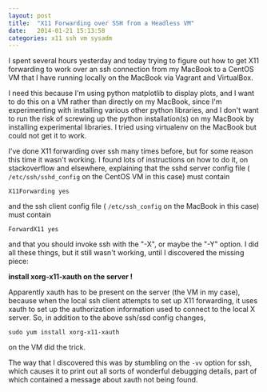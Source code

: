 ```yaml
---
layout: post
title:  "X11 Forwarding over SSH from a Headless VM"
date:   2014-01-21 15:13:58
categories: x11 ssh vm sysadm
---
```


I spent several hours yesterday and today trying to figure out how to
get X11 forwarding to work over an ssh connection from my MacBook to a
CentOS VM that I have running locally on the MacBook via Vagrant and
VirtualBox.

I need this because I'm using python matplotlib to display plots, and
I want to do this on a VM rather than directly on my MacBook, since
I'm experimenting with installing various other python libraries, and
I don't want to run the risk of screwing up the python installation(s)
on my MacBook by installing experimental libraries.  I tried using
virtualenv on the MacBook but could not get it to work.


I've done X11 forwarding over ssh many times before, but for some reason
this time it wasn't working. I found lots of instructions on how to do it, on
stackoverflow and elsewhere, explaining that the sshd server config file
( `/etc/ssh/sshd_config` on the CentOS VM in this case) must contain

    X11Forwarding yes

and the ssh client config file ( `/etc/ssh_config` on the MacBook in this case)
must contain

    ForwardX11 yes

and that you should invoke ssh with the "-X", or maybe the "-Y"
option.  I did all these things, but it still wasn't working, until I
discovered the missing piece:

  **install xorg-x11-xauth on the server !**

Apparently xauth has to be present on the server (the VM in my case),
because when the local ssh client attempts to set up X11 forwarding, it
uses xauth to set up the authorization information used to connect to the
local X server.  So, in addition to the above ssh/ssd config changes,

    sudo yum install xorg-x11-xauth

on the VM did the trick.

The way that I discovered this was by stumbling on the `-vv` option for ssh,
which causes it to print out all sorts of wonderful debugging details, part
of which contained a message about xauth not being found.
